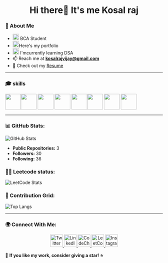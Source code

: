 
<h1 align="center">Hi there👋 It's me  Kosal raj</h1>

### 🚀 About Me
-  <img width="20" height="20" alt="image" src="https://github.com/user-attachments/assets/239c1c86-513c-4b08-8605-f25610c31c4b" /> BCA Student
- <img width="20" height="20" alt="image" src="https://github.com/user-attachments/assets/3146d356-815d-4720-8766-7c29f94b61a8" />Here's my portfolio
- <img width="20" height="20" alt="image" src="https://github.com/user-attachments/assets/84936a4b-6cf0-40f2-8257-e4cd45f5b9b6" /> I'mcurrently learning DSA
- 📫 Reach me at **kosalrajvijay@gmail.com**
- 📄 Check out my [Resume]()

---
### 🎓 skills
<img height="50" width="50" src="https://img.icons8.com/color/48/000000/python.png" /><img height="50" width="50" src="https://img.icons8.com/color/48/000000/c-plus-plus-logo.png" /> <img height="50" width="50" src="https://img.icons8.com/color/48/000000/java-coffee-cup-logo.png" /> <img height="50" width="50" src="https://img.icons8.com/color/48/000000/html-5.png" /> <img height="50" width="50" src="https://img.icons8.com/color/48/000000/css3.png" /><img height="50" width="50" src="https://img.icons8.com/color/48/000000/javascript.png"/> <img height="50" width="50" src="https://img.icons8.com/color/48/000000/react-native.png"/> <img height="50" width="50" src="https://img.icons8.com/color/48/000000/mongodb.png"/> 

---
### 📊 GitHub Stats:

 ![GitHub Stats](https://github-readme-stats.vercel.app/api?username=kosalraj2007&show_icons=true&theme=radical)

- **Public Repositories:** 3
- **Followers:** 30
- **Following:** 36
 ### 👨‍💻 Leetcode status:
 ![LeetCode Stats](https://leetcard.jacoblin.cool/kosalraj?theme=dark&font=Assistant&ext=contest)


### 📌 Contribution Grid:
<img src="https://github-readme-stats.vercel.app/api/top-langs/?username=kosalraj2007&amp;layout=compact&amp;theme=dark" alt="Top Langs" style="max-width: 100%;">

---

### 🌍 Connect With Me:
<p align="center">
  <a href="https://x.com/KosalRaj581732" target="blank">
     <img src="https://raw.githubusercontent.com/rahuldkjain/github-profile-readme-generator/master/src/images/icons/Social/twitter.svg" alt="Twitter" height="40" width="40"/>
  </a>
  <a href="https://www.linkedin.com/in/kosal-raj-940230316/"target="blank">
    <img src="https://raw.githubusercontent.com/rahuldkjain/github-profile-readme-generator/master/src/images/icons/Social/linked-in-alt.svg" alt="LinkedIn" height="40" width="40"/>
  </a>
  <a href="https://www.codechef.com/users/kosalraj_v" target="blank">
    <img src="https://cdn.jsdelivr.net/npm/simple-icons@3.1.0/icons/codechef.svg" alt="CodeChef" height="40" width="40"/>
  </a>
  <a href="https://leetcode.com/u/kosalraj/" target="blank">
    <img src="https://raw.githubusercontent.com/rahuldkjain/github-profile-readme-generator/master/src/images/icons/Social/leet-code.svg" alt="LeetCode" height="40" width="40"/>
  </a>
<a href="https://www.instagram.com/kosalraj_v/" target="_blank">
  <img src="https://cdn-icons-png.flaticon.com/512/174/174855.png" alt="Instagram" height="40" width="40"/>
</a>

</p>

🌟 **If you like my work, consider giving a star! ⭐**

